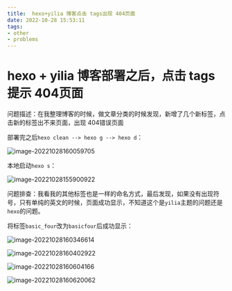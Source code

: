 ```yaml
---
title:  hexo+yilia 博客点击 tags出现 404页面
date: 2022-10-28 15:53:11
tags: 
- other
- problems
---
```


# hexo + yilia 博客部署之后，点击 tags提示 404页面

问题描述：在我整理博客的时候，做文章分类的时候发现，新增了几个新标签，点击新的标签出不来页面，出现 404错误页面

部署完之后`hexo clean --> hexo g --> hexo d`：

![image-20221028160059705](./img/image-20221028160059705.png)

本地启动`hexo s`：

![image-20221028155900922](./img/image-20221028155900922.png)

问题排查：我看我的其他标签也是一样的命名方式，最后发现，如果没有出现符号，只有单纯的英文的时候，页面成功显示，不知道这个是`yilia`主题的问题还是`hexo`的问题。

将标签`basic_four`改为`basicfour`后成功显示：

![image-20221028160346614](./img/image-20221028160346614.png)

![image-20221028160402922](./img/image-20221028160402922.png)

![image-20221028160604166](./img/image-20221028160604166.png)

![image-20221028160620062](./img/image-20221028160620062.png)